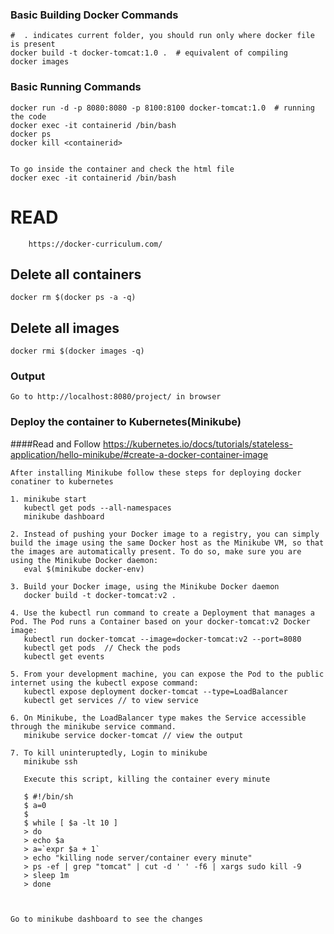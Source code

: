 ### Basic Building Docker Commands 
	#  . indicates current folder, you should run only where docker file is present
	docker build -t docker-tomcat:1.0 .  # equivalent of compiling
	docker images
	
### Basic Running Commands	
	docker run -d -p 8080:8080 -p 8100:8100 docker-tomcat:1.0  # running the code
	docker exec -it containerid /bin/bash  
	docker ps  
	docker kill <containerid>
	
	
	To go inside the container and check the html file 
	docker exec -it containerid /bin/bash
# READ 
        https://docker-curriculum.com/	
        
        


## Delete all containers
    docker rm $(docker ps -a -q)
## Delete all images
    docker rmi $(docker images -q)


### Output

    Go to http://localhost:8080/project/ in browser
    
    
### Deploy the container to Kubernetes(Minikube)

####Read and Follow
   https://kubernetes.io/docs/tutorials/stateless-application/hello-minikube/#create-a-docker-container-image
    
    After installing Minikube follow these steps for deploying docker conatiner to kubernetes
    
    1. minikube start
       kubectl get pods --all-namespaces
       minikube dashboard 
    
    2. Instead of pushing your Docker image to a registry, you can simply build the image using the same Docker host as the Minikube VM, so that the images are automatically present. To do so, make sure you are using the Minikube Docker daemon:
       eval $(minikube docker-env)
    
    3. Build your Docker image, using the Minikube Docker daemon
       docker build -t docker-tomcat:v2 .
    
    4. Use the kubectl run command to create a Deployment that manages a Pod. The Pod runs a Container based on your docker-tomcat:v2 Docker image:
       kubectl run docker-tomcat --image=docker-tomcat:v2 --port=8080
       kubectl get pods  // Check the pods
       kubectl get events

    5. From your development machine, you can expose the Pod to the public internet using the kubectl expose command:
       kubectl expose deployment docker-tomcat --type=LoadBalancer
       kubectl get services // to view service 
    
    6. On Minikube, the LoadBalancer type makes the Service accessible through the minikube service command.
       minikube service docker-tomcat // view the output

    7. To kill uninteruptedly, Login to minikube
       minikube ssh
       
       Execute this script, killing the container every minute
       
       $ #!/bin/sh
       $ a=0
       $ 
       $ while [ $a -lt 10 ]
       > do
       > echo $a
       > a=`expr $a + 1`
       > echo "killing node server/container every minute"
       > ps -ef | grep "tomcat" | cut -d ' ' -f6 | xargs sudo kill -9
       > sleep 1m
       > done


    
    Go to minikube dashboard to see the changes
